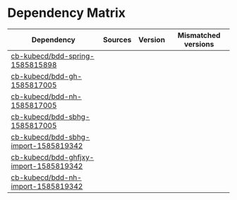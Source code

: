 # Dependency Matrix

Dependency | Sources | Version | Mismatched versions
---------- | ------- | ------- | -------------------
[cb-kubecd/bdd-spring-1585815898](https://github.com/cb-kubecd/bdd-spring-1585815898.git) |  | []() | 
[cb-kubecd/bdd-gh-1585817005](https://github.com/cb-kubecd/bdd-gh-1585817005.git) |  | []() | 
[cb-kubecd/bdd-nh-1585817005](https://github.com/cb-kubecd/bdd-nh-1585817005.git) |  | []() | 
[cb-kubecd/bdd-sbhg-1585817005](https://github.com/cb-kubecd/bdd-sbhg-1585817005.git) |  | []() | 
[cb-kubecd/bdd-sbhg-import-1585819342](https://github.com/cb-kubecd/bdd-sbhg-import-1585819342.git) |  | []() | 
[cb-kubecd/bdd-ghfjxy-import-1585819342](https://github.com/cb-kubecd/bdd-ghfjxy-import-1585819342.git) |  | []() | 
[cb-kubecd/bdd-nh-import-1585819342](https://github.com/cb-kubecd/bdd-nh-import-1585819342.git) |  | []() | 
